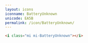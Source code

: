 ```yaml
---
layout: icons
iconname: BatteryUnknown
unicode: EA5B
permalink: /icon/BatteryUnknown/
---
```


``` html
<i class="mi mi-BatteryUnknown"></i>
```
